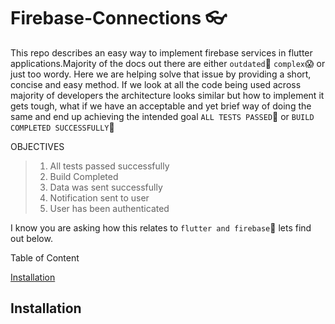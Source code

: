 # Firebase-Connections 👓

This repo describes  an easy way to implement firebase services in flutter applications.Majority of the docs out there are either `outdated`🥴 `complex`😱 or just too wordy. Here we are helping solve that issue by providing a short, concise and easy method. If we look at all the code being used across majority of developers the architecture looks similar but how to implement it gets tough, what if we have an acceptable and yet brief way of doing the same and end up achieving the intended goal `ALL TESTS PASSED`🤪 or `BUILD COMPLETED SUCCESSFULLY`🤩

OBJECTIVES

> 1. All tests passed successfully
> 2. Build Completed
> 3. Data was sent successfully
> 4. Notification sent to user
> 5. User has been authenticated

I know you are asking how this relates to `flutter and firebase`🧐 lets find out below.


Table of Content

[Installation](#install)


## Installation
